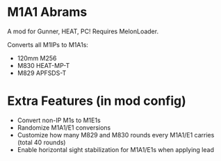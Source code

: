 # M1A1 Abrams
<p>A mod for Gunner, HEAT, PC! Requires MelonLoader.</p>

<p>
Converts all M1IPs to M1A1s: 
	<ul>
		<li>120mm M256</li>
    	<li>M830 HEAT-MP-T</li>
    	<li>M829 APFSDS-T</li>
 	</ul>
</p>

# Extra Features (in mod config)
<p>
	<ul> 
		<li>Convert non-IP M1s to M1E1s</li>
		<li>Randomize M1A1/E1 conversions</li>
 		<li>Customize how many M829 and M830 rounds every M1A1/E1 carries (total 40 rounds)</li>
 		<li>Enable horizontal sight stabilization for M1A1/E1s when applying lead</li>
	</ul>
</p>
